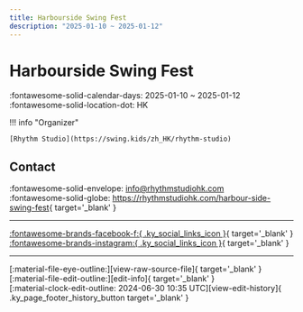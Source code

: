```yaml
---
title: Harbourside Swing Fest
description: "2025-01-10 ~ 2025-01-12"
---
```


# Harbourside Swing Fest 

:fontawesome-solid-calendar-days: 2025-01-10 ~ 2025-01-12  
:fontawesome-solid-location-dot: HK  

!!! info "Organizer"

    [Rhythm Studio](https://swing.kids/zh_HK/rhythm-studio)  

## Contact

:fontawesome-solid-envelope: <info@rhythmstudiohk.com>  
:fontawesome-solid-globe: <https://rhythmstudiohk.com/harbour-side-swing-fest>{ target='_blank' }  

---

 [:fontawesome-brands-facebook-f:{ .ky_social_links_icon }](https://www.facebook.com/profile.php?id=61551775018028){ target='_blank' } [:fontawesome-brands-instagram:{ .ky_social_links_icon }](https://instagram.com/HarboursideSwingFest){ target='_blank' }

---

<div class="ky_page_footer" markdown>
<div class="ky_page_footer_trailing" markdown="span">
[:material-file-eye-outline:][view-raw-source-file]{ target='_blank' }
[:material-file-edit-outline:][edit-info]{ target='_blank' }
</div>
<div class="ky_page_footer_leading" markdown="span">
[:material-clock-edit-outline: 2024-06-30 10:35 UTC][view-edit-history]{ .ky_page_footer_history_button target='_blank' }
</div>
</div>

[view-raw-source-file]: https://github.com/swingdance/events/blob/main/2025/zh_HK/harbourside-swing-fest-2025.json "View Raw Source File"
[edit-info]: https://github.com/swingdance/events/issues/new?assignees=&labels=update+event&projects=&template=03-update_entity.yml&title=%5B2025%2Fzh_HK%5D%20Update%20Event%3A%20Harbourside%20Swing%20Fest&region=zh_HK&year=2025&id=harbourside-swing-fest-2025&name=Harbourside%20Swing%20Fest&org_id=rhythm-studio "Edit Info"

[view-edit-history]: https://github.com/swingdance/events/commits/main/2025/zh_HK/harbourside-swing-fest-2025.json "View Edit History"
